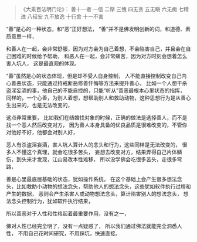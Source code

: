 > 《大乘百法明门论》：
> 善十一者
> 一信
> 二惭
> 三愧
> 四无贪
> 五无瞋
> 六无痴
> 七精进
> 八轻安
> 九不放逸
> 十行舍
> 十一不害


“善”是心的一种状态，和“恶”正好想法，
“善”并不是佛发明创新的词，和道德、素质意思一样，

和善人在一起，会非常舒服，因为对方会为自己着想，不会陷害自己，并且会在自己困难的时候给予帮助，
和恶人在一起，会非常痛苦，因为对方时刻会想着怎么害人坑人，
这是最直观的体现。

“善”虽然是心的状态体现，但是却不受人自身控制，
人不能直接控制改变自己内心善恶状态，只能通过持戒断恶修善忏悔等方法来提升善心，
比如一个人想干杀盗淫妄酒的事，他自己的不能自控的，只能“听从”善恶最根本心里状态的指挥，
同样的，一个心善，为别人着想，想帮助别人和救助动物，这种思想行为是从善心生出来的，也是无法改变的，

这点非常重要，
比如我们在结婚找对象的时候，正确的做法是选择善人，而不是找一个恶人然后改变对方，
因为善人本身具备的优良品质是很难改变的，不管你对他好不好，他都会对别人好，

恶人有杀盗淫妄酒，害人坑人算计人的念头和行为，这些同样是无法改变的，
很多人不懂这个真理，就会吃很多苦头，
妄想去改变对方，结果弄得自己片体鳞伤，到头来才发现，江山易改本性难移，
所以没学佛会吃很多苦头，走很多弯路，

善是心里最底层基础的状态，犹如操作系统，
在这个基础上会产生很多想法念头，比如救助小动物的想法念头，帮助他人的想法念头，这些犹如软件执行过程和产生的数据，
恶则会产生杀害人或动物想法念头，算计陷害别人的想法念头，
想法念头控制行为，犹如软件执行结果，

所以善恶对于人性和性格起着最重要作用，没有之一，

佛对人性已经完全明了，没有一点疑惑了，
所以我们通过佛法就能完全洞悉人性，
不用自己花时间研究，不用踩坑，快速直接。
